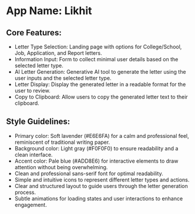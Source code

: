 # **App Name**: Likhit

## Core Features:

- Letter Type Selection: Landing page with options for College/School, Job, Application, and Report letters.
- Information Input: Form to collect minimal user details based on the selected letter type.
- AI Letter Generation: Generative AI tool to generate the letter using the user inputs and the selected letter type.
- Letter Display: Display the generated letter in a readable format for the user to review.
- Copy to Clipboard: Allow users to copy the generated letter text to their clipboard.

## Style Guidelines:

- Primary color: Soft lavender (#E6E6FA) for a calm and professional feel, reminiscent of traditional writing paper.
- Background color: Light gray (#F0F0F0) to ensure readability and a clean interface.
- Accent color: Pale blue (#ADD8E6) for interactive elements to draw attention without being overwhelming.
- Clean and professional sans-serif font for optimal readability.
- Simple and intuitive icons to represent different letter types and actions.
- Clear and structured layout to guide users through the letter generation process.
- Subtle animations for loading states and user interactions to enhance engagement.
